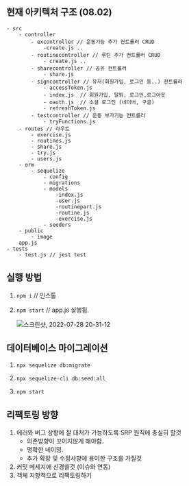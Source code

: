 ## 현재 아키텍처 구조 (08.02)

```
- src 
	- controller
		- excontroller // 운동기능 추가 컨트롤러 CRUD
			-create.js ..
		- routinecontroller // 루틴 추가 컨트롤러 CRUD
			- create.js ..
		- sharecontroller // 공유 컨트롤러 
			- share.js
		- signcontroller // 유저(회원가입, 로그인 등..) 컨트롤러
			- accessToken.js
			- index.js  // 회원가입, 탈퇴, 로그인,로그아웃
			- oauth.js  // 소셜 로그인 (네이버, 구글)
			- refreshToken.js
		- testcontroller // 운동 부가기능 컨트롤러
			- tryFunctions.js
	- routes // 라우트 
		- exercise.js
		- routines.js
		- share.js
		- try.js
		- users.js
	- orm
		- sequelize
			- config
			- migrations
			- models
				-index.js
				-user.js
				-routinepart.js
				-routine.js
				-exercise.js
			- seeders
	- public
		- image		
	app.js 
- tests
	- test.js // jest test 
```

## 실행 방법

1. `npm i` // 인스톨

2. `npm start` // app.js 실행됨. 

   ![스크린샷, 2022-07-28 20-31-12](https://user-images.githubusercontent.com/71261997/181495125-b0b7b3e8-ab0f-4a95-bdc4-65e3eed35916.png)

## 데이터베이스 마이그레이션

1. `npx sequelize db:migrate`

2. `npx sequelize-cli db:seed:all`

3. `npm start`

   

## 리팩토링 방향

1. 에러와 버그 상황에 잘 대처가 가능하도록 SRP 원칙에 충실히 할것
	- 의존방향이 꼬이지않게 해야함.
	- 명확한 네이밍.
	- 추가 확장 및 수정사항에 용이한 구조를 가질것
2. 커밋 메세지에 신경쓸것 (이슈와 연동)
3. 객체 지향적으로 리팩토링하기


